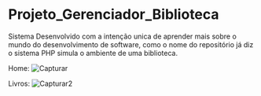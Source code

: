# Projeto_Gerenciador_Biblioteca

Sistema Desenvolvido com a intenção unica de aprender mais sobre o mundo do desenvolvimento de software,
como o nome do repositório já diz o sistema PHP simula o ambiente de uma biblioteca.

Home:
![Capturar](https://user-images.githubusercontent.com/56364149/92526630-32874580-f1fc-11ea-8c19-45c2563efce9.JPG)

Livros:
![Capturar2](https://user-images.githubusercontent.com/56364149/92526819-7712e100-f1fc-11ea-94e3-0eeb8cc0bee5.JPG)
